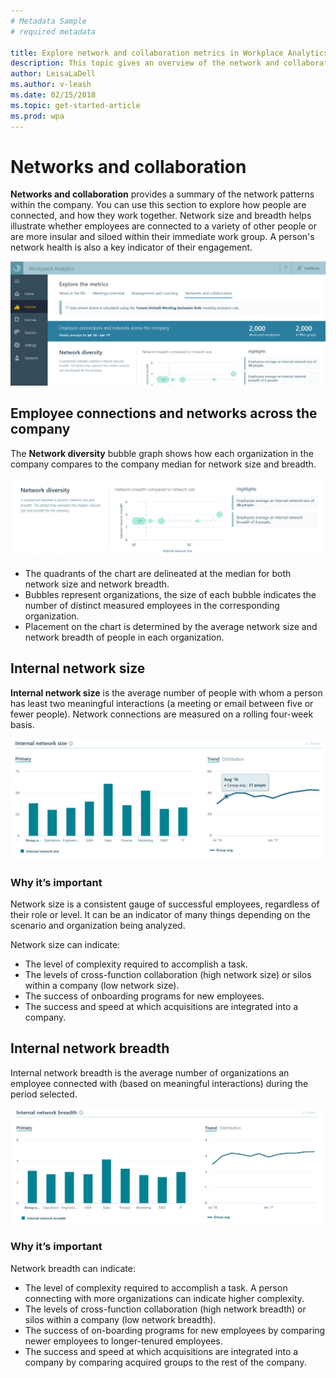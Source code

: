```yaml
---
# Metadata Sample
# required metadata

title: Explore network and collaboration metrics in Workplace Analytics
description: This topic gives an overview of the network and collaboration dashboards in Workplace Analytics.
author: LeisaLaDell
ms.author: v-leash
ms.date: 02/15/2018
ms.topic: get-started-article
ms.prod: wpa
---
```

# Networks and collaboration
**Networks and collaboration** provides a summary of the network patterns within the company. You can use this section to explore how people are connected, and how they work together. Network size and breadth helps illustrate whether employees are connected to a variety of other people or are more insular and siloed within their immediate work group. A person's network health is also a key indicator of their engagement.

![Networks and collaboration](../images//WpA/Use/networks-and-collaboration-explore.png)

## Employee connections and networks across the company
The **Network diversity** bubble graph shows how each organization in the company compares to the company median for network size and breadth.

![Network diversity](../images//WpA/Use/network-diversity-explore.png)

* The quadrants of the chart are delineated at the median for both network size and network breadth.
* Bubbles represent organizations, the size of each bubble indicates the number of distinct measured employees in the corresponding organization.
* Placement on the chart is determined by the average network size and network breadth of people in each organization.

## Internal network size
**Internal network size** is the average number of people with whom a person has least two meaningful interactions (a meeting or email between five or fewer people). Network connections are measured on a rolling four-week basis.

![Internal network size](../images//WpA/Use/internal-network-size-explore.png)

### Why it’s important
Network size is a consistent gauge of successful employees, regardless of their role or level. It can be an indicator of many things depending on the scenario and organization being analyzed. 

Network size can indicate:
* The level of complexity required to accomplish a task.
* The levels of cross-function collaboration (high network size) or silos within a company (low network size).
* The success of onboarding programs for new employees.
* The success and speed at which acquisitions are integrated into a company.

## Internal network breadth
Internal network breadth is the average number of organizations an employee connected with (based on meaningful interactions) during the period selected.

![Internal network breadth](../images//WpA/Use/internal-network-breadth.png)

### Why it’s important
Network breadth can indicate:
* The level of complexity required to accomplish a task. A person connecting with more organizations can indicate higher complexity.
* The levels of cross-function collaboration (high network breadth) or silos within a company (low network breadth).
* The success of on-boarding programs for new employees by comparing newer employees to longer-tenured employees.
* The success and speed at which acquisitions are integrated into a company by comparing acquired groups to the rest of the company.